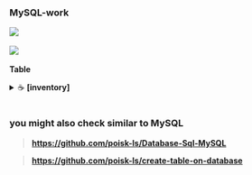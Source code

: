 
### MySQL-work


<p><img src="https://img.shields.io/badge/MySQL-005C84?style=for-the-badge&logo=mysql&logoColor=white"</p>

<p><img src="https://img.shields.io/badge/Database-CF96FD?style=for-the-badge&logo=Database&logoColor=393665"</p>

**Table**
<details>
    <summary>&#9749 <b>[inventory]</b></summary><br/>

<p><img src="https://github.com/poisk-ls/MySQL-work/blob/master/assets/table%20%5Binventory%5D/inventory%201.jpg" width="90%"/><img src="https://github.com/poisk-ls/MySQL-work/blob/master/assets/table%20%5Binventory%5D/inventory%202.jpg" width="90%"/></p>

</details>








#
### you might also check similar to MySQL 

>**https://github.com/poisk-ls/Database-Sql-MySQL**

>**https://github.com/poisk-ls/create-table-on-database**


